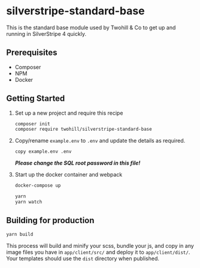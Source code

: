 # silverstripe-standard-base

This is the standard base module used by Twohill & Co to get up and running in SilverStripe 4 quickly.

## Prerequisites

* Composer
* NPM
* Docker

## Getting Started

1) Set up a new project and require this recipe

    ```sh
    composer init
    composer require twohill/silverstripe-standard-base
    ```

1) Copy/rename `example.env` to `.env` and update the details as required.

    ```sh
    copy example.env .env
    ```

    ***Please change the SQL root password in this file!***

1) Start up the docker container and webpack

    ```sh
    docker-compose up

    yarn
    yarn watch
    ```


## Building for production

```sh
yarn build
```

This process will build and minify your scss, bundle your js, and copy in any image files you have in `app/client/src/` and deploy it to `app/client/dist/`. Your templates should use the `dist` directory when published.